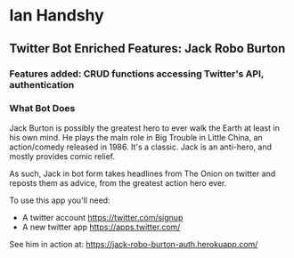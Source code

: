 # Ian Handshy
## Twitter Bot Enriched Features: Jack Robo Burton

### Features added: CRUD functions accessing Twitter's API, authentication


### What Bot Does
Jack Burton is possibly the greatest hero to ever walk the Earth at least in his own mind. He plays the main role in Big Trouble in Little China, an action/comedy released in 1986. It's a classic. Jack is an anti-hero, and mostly provides comic relief.

As such, Jack in bot form takes headlines from The Onion on twitter and reposts them as advice, from the greatest action hero ever.

To use this app you'll need:
* A twitter account https://twitter.com/signup
* A new twitter app https://apps.twitter.com/

See him in action at: https://jack-robo-burton-auth.herokuapp.com/